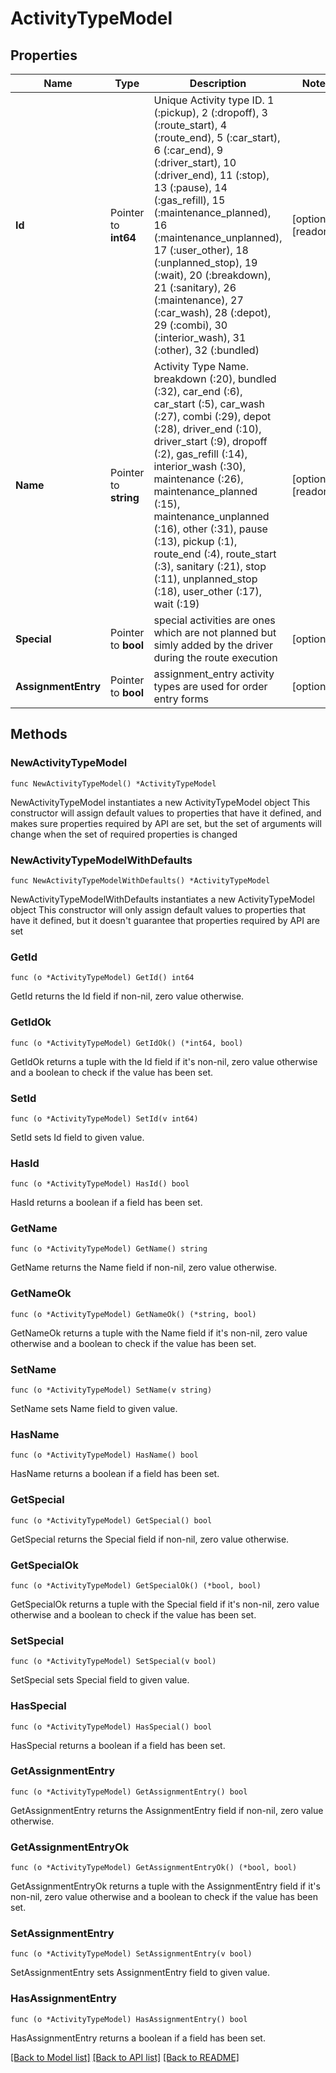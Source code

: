 # ActivityTypeModel

## Properties

Name | Type | Description | Notes
------------ | ------------- | ------------- | -------------
**Id** | Pointer to **int64** | Unique Activity type ID. 1 (:pickup), 2 (:dropoff), 3 (:route_start), 4 (:route_end), 5 (:car_start), 6 (:car_end), 9 (:driver_start), 10 (:driver_end), 11 (:stop), 13 (:pause), 14 (:gas_refill), 15 (:maintenance_planned), 16 (:maintenance_unplanned), 17 (:user_other), 18 (:unplanned_stop), 19 (:wait), 20 (:breakdown), 21 (:sanitary), 26 (:maintenance), 27 (:car_wash), 28 (:depot), 29 (:combi), 30 (:interior_wash), 31 (:other), 32 (:bundled) | [optional] [readonly] 
**Name** | Pointer to **string** | Activity Type Name. breakdown (:20), bundled (:32), car_end (:6), car_start (:5), car_wash (:27), combi (:29), depot (:28), driver_end (:10), driver_start (:9), dropoff (:2), gas_refill (:14), interior_wash (:30), maintenance (:26), maintenance_planned (:15), maintenance_unplanned (:16), other (:31), pause (:13), pickup (:1), route_end (:4), route_start (:3), sanitary (:21), stop (:11), unplanned_stop (:18), user_other (:17), wait (:19) | [optional] [readonly] 
**Special** | Pointer to **bool** | special activities are ones which are not planned but simly added by the driver during the route execution | [optional] 
**AssignmentEntry** | Pointer to **bool** | assignment_entry activity types are used for order entry forms | [optional] 

## Methods

### NewActivityTypeModel

`func NewActivityTypeModel() *ActivityTypeModel`

NewActivityTypeModel instantiates a new ActivityTypeModel object
This constructor will assign default values to properties that have it defined,
and makes sure properties required by API are set, but the set of arguments
will change when the set of required properties is changed

### NewActivityTypeModelWithDefaults

`func NewActivityTypeModelWithDefaults() *ActivityTypeModel`

NewActivityTypeModelWithDefaults instantiates a new ActivityTypeModel object
This constructor will only assign default values to properties that have it defined,
but it doesn't guarantee that properties required by API are set

### GetId

`func (o *ActivityTypeModel) GetId() int64`

GetId returns the Id field if non-nil, zero value otherwise.

### GetIdOk

`func (o *ActivityTypeModel) GetIdOk() (*int64, bool)`

GetIdOk returns a tuple with the Id field if it's non-nil, zero value otherwise
and a boolean to check if the value has been set.

### SetId

`func (o *ActivityTypeModel) SetId(v int64)`

SetId sets Id field to given value.

### HasId

`func (o *ActivityTypeModel) HasId() bool`

HasId returns a boolean if a field has been set.

### GetName

`func (o *ActivityTypeModel) GetName() string`

GetName returns the Name field if non-nil, zero value otherwise.

### GetNameOk

`func (o *ActivityTypeModel) GetNameOk() (*string, bool)`

GetNameOk returns a tuple with the Name field if it's non-nil, zero value otherwise
and a boolean to check if the value has been set.

### SetName

`func (o *ActivityTypeModel) SetName(v string)`

SetName sets Name field to given value.

### HasName

`func (o *ActivityTypeModel) HasName() bool`

HasName returns a boolean if a field has been set.

### GetSpecial

`func (o *ActivityTypeModel) GetSpecial() bool`

GetSpecial returns the Special field if non-nil, zero value otherwise.

### GetSpecialOk

`func (o *ActivityTypeModel) GetSpecialOk() (*bool, bool)`

GetSpecialOk returns a tuple with the Special field if it's non-nil, zero value otherwise
and a boolean to check if the value has been set.

### SetSpecial

`func (o *ActivityTypeModel) SetSpecial(v bool)`

SetSpecial sets Special field to given value.

### HasSpecial

`func (o *ActivityTypeModel) HasSpecial() bool`

HasSpecial returns a boolean if a field has been set.

### GetAssignmentEntry

`func (o *ActivityTypeModel) GetAssignmentEntry() bool`

GetAssignmentEntry returns the AssignmentEntry field if non-nil, zero value otherwise.

### GetAssignmentEntryOk

`func (o *ActivityTypeModel) GetAssignmentEntryOk() (*bool, bool)`

GetAssignmentEntryOk returns a tuple with the AssignmentEntry field if it's non-nil, zero value otherwise
and a boolean to check if the value has been set.

### SetAssignmentEntry

`func (o *ActivityTypeModel) SetAssignmentEntry(v bool)`

SetAssignmentEntry sets AssignmentEntry field to given value.

### HasAssignmentEntry

`func (o *ActivityTypeModel) HasAssignmentEntry() bool`

HasAssignmentEntry returns a boolean if a field has been set.


[[Back to Model list]](../README.md#documentation-for-models) [[Back to API list]](../README.md#documentation-for-api-endpoints) [[Back to README]](../README.md)



